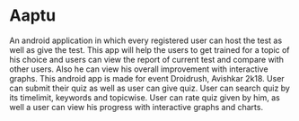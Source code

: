 # Aaptu
An android application in which every registered user can host the test as well as give the test. This app will help the users to get trained for a topic of his choice and users can view the report of current test and compare with other users. Also he can view his overall improvement with interactive graphs.
This android app is made for event Droidrush, Avishkar 2k18. User can submit their quiz as well as user can give quiz. User can search quiz by its timelimit, keywords and topicwise. User can rate quiz given by him, as well a user can view his progress with interactive graphs and charts.
